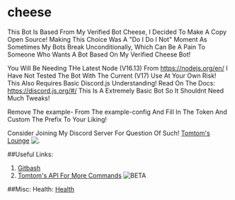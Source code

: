 # cheese
This Bot Is Based From My Verified Bot Cheese, I Decided To Make A Copy Open Source!
Making This Choice Was A "Do I Do I Not" Moment As Sometimes My Bots Break Unconditionally, Which Can Be A Pain To Someone Who Wants A Bot Based On My Verified Cheese Bot!

You Will Be Needing THe Latest Node (V16.13) From https://nodejs.org/en/ I Have Not Tested The Bot With The Current (V17) Use At Your Own Risk! This Also Requires Basic Discord.js Understanding! Read On The Docs: https://discord.js.org/#/ This Is A Extremely Basic Bot So It Shouldnt Need Much Tweaks!

Remove The example- From The example-config And Fill In The Token And Custom The Prefix To Your Liking!


Consider Joining My Discord Server For Question Of Such!
[Tomtom's Lounge](https://discord.gg/Wx9MtttyWu) ![.](https://img.shields.io/discord/925819962004750336?style=for-the-badge)


##Useful Links:
1. [Gitbash](https://gitforwindows.org/)
2. [Tomtom's API For More Commands](http://tomtomvader298.uk/api/api.html) ![BETA](https://img.shields.io/badge/Status-BETA-purple)


##Misc:
Health: [Health](https://img.shields.io/codefactor/grade/github/Tomtom-Skywalker/cheese/main?style=flat-square)
